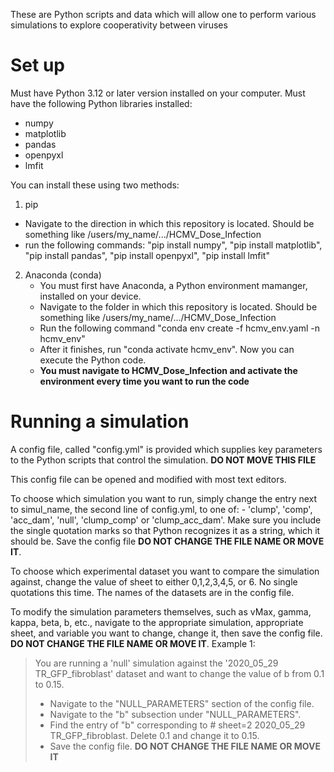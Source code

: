 These are Python scripts and data which will allow one to perform various simulations to explore cooperativity between viruses

# Set up
Must have Python 3.12 or later version installed on your computer.
Must have the following Python libraries installed:
 - numpy
 - matplotlib
 - pandas
 - openpyxl
 - lmfit

You can install these using two methods:
1. pip
 - Navigate to the direction in which this repository is located. Should be something like /users/my_name/.../HCMV_Dose_Infection
 - run the following commands: "pip install numpy", "pip install matplotlib", "pip install pandas", "pip install openpyxl", "pip install lmfit"
2. Anaconda (conda)
   - You must first have Anaconda, a Python environment mamanger, installed on your device.
   - Navigate to the folder in which this repository is located. Should be something like /users/my_name/.../HCMV_Dose_Infection
   - Run the following command "conda env create -f hcmv_env.yaml -n hcmv_env"
   - After it finishes, run "conda activate hcmv_env". Now you can execute the Python code.
   - **You must navigate to HCMV_Dose_Infection and activate the environment every time you want to run the code**

# Running a simulation

A config file, called "config.yml" is provided which supplies key parameters to the Python scripts that control the simulation. **DO NOT MOVE THIS FILE**

This config file can be opened and modified with most text editors.

To choose which simulation you want to run, simply change the entry next to simul_name, the second line of config.yml, to one of: 
    - 'clump', 'comp', 'acc_dam', 'null', 'clump_comp' or 'clump_acc_dam'. 
Make sure you include the single quotation marks so that Python recognizes it as a string, which it should be. Save the config file **DO NOT CHANGE THE FILE NAME OR MOVE IT**.

To choose which experimental dataset you want to compare the simulation against, change the value of sheet to either 0,1,2,3,4,5, or 6. No single quotations this time. The names of the datasets are in the config file.

To modify the simulation parameters themselves, such as vMax, gamma, kappa, beta, b, etc., navigate to the appropriate simulation, appropriate sheet, and variable you want to change, change it, then save the config file. **DO NOT CHANGE THE FILE NAME OR MOVE IT**. Example 1:

> You are running a 'null' simulation against the '2020_05_29 TR_GFP_fibroblast' dataset and want to change the value of b from 0.1 to 0.15.
> - Navigate to the "NULL_PARAMETERS" section of the config file. 
> - Navigate to the "b" subsection under "NULL_PARAMETERS". 
> - Find the entry of "b" corresponding to # sheet=2 2020_05_29 TR_GFP_fibroblast. Delete 0.1 and change it to 0.15.
> - Save the config file. **DO NOT CHANGE THE FILE NAME OR MOVE IT**